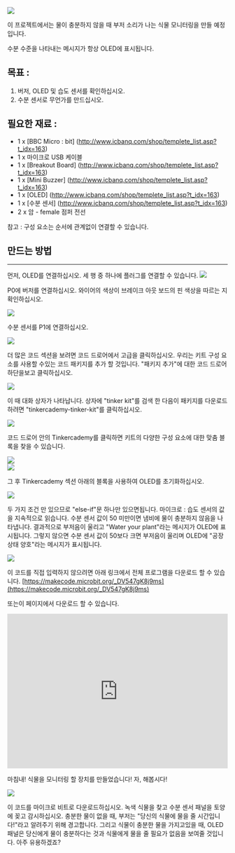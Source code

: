 ![](https://i.imgur.com/kUZLoEo.jpg)

이 프로젝트에서는 물이 충분하지 않을 때 부저 소리가 나는 식물 모니터링을 만들 예정입니다.

수분 수준을 나타내는 메시지가 항상 OLED에 표시됩니다.


목표 :
---

1. 버저, OLED 및 습도 센서를 확인하십시오.
2. 수분 센서로 무언가를 만드십시오.


필요한 재료 :
---

- 1 x [BBC Micro : bit] (http://www.icbanq.com/shop/templete_list.asp?t_idx=163)
- 1 x 마이크로 USB 케이블
- 1 x [Breakout Board] (http://www.icbanq.com/shop/templete_list.asp?t_idx=163)
- 1 x [Mini Buzzer] (http://www.icbanq.com/shop/templete_list.asp?t_idx=163)
- 1 x [OLED] (http://www.icbanq.com/shop/templete_list.asp?t_idx=163)
- 1 x [수분 센서] (http://www.icbanq.com/shop/templete_list.asp?t_idx=163)
- 2 x 암 - female 점퍼 전선

참고 : 구성 요소는 순서에 관계없이 연결할 수 있습니다.


## 만드는 방법
---

먼저, OLED를 연결하십시오.
세 행 중 하나에 플러그를 연결할 수 있습니다.
![](https://i.imgur.com/qOBV7Uf.png)  

P0에 버저를 연결하십시오. 와이어의 색상이 브레이크 아웃 보드의 핀 색상을 따르는 지 확인하십시오.

![](https://i.imgur.com/ABoiMrD.jpg)  

수분 센서를 P1에 연결하십시오.

![](https://i.imgur.com/jgTG7i6.jpg)  

더 많은 코드 섹션을 보려면 코드 드로어에서 고급을 클릭하십시오.
우리는 키트 구성 요소를 사용할 수있는 코드 패키지를 추가 할 것입니다.
"패키지 추가"에 대한 코드 드로어 하단을보고 클릭하십시오.

![](https://i.imgur.com/FOHSrAx.png)  

이 때 대화 상자가 나타납니다. 상자에 "tinker kit"를 검색 한 다음이 패키지를 다운로드하려면 "tinkercademy-tinker-kit"를 클릭하십시오.

![](https://i.imgur.com/G2nV10d.png)  

코드 드로어 안의 Tinkercademy를 ​​클릭하면 키트의 다양한 구성 요소에 대한 맞춤 블록을 찾을 수 있습니다.

![](https://i.imgur.com/57H4sCe.png)  
![](https://i.imgur.com/DaZC53n.png)  

그 후 Tinkercademy 섹션 아래의 블록을 사용하여 OLED를 초기화하십시오.

![](https://i.imgur.com/xAM8RDr.png)  

두 가지 조건 만 있으므로 "else-if"문 하나만 있으면됩니다.
마이크로 : 습도 센서의 값을 지속적으로 읽습니다.
수분 센서 값이 50 미만이면 냄비에 물이 충분하지 않음을 나타냅니다. 결과적으로 부저음이 울리고 "Water your plant"라는 메시지가 OLED에 표시됩니다. 그렇지 않으면 수분 센서 값이 50보다 크면 부저음이 울리며 OLED에 "공장 상태 양호"라는 메시지가 표시됩니다.

![](https://i.imgur.com/qy2wheV.png)  

이 코드를 직접 입력하지 않으려면 아래 링크에서 전체 프로그램을 다운로드 할 수 있습니다.
[https://makecode.microbit.org/_DV547gK8j9ms](https://makecode.microbit.org/_DV547gK8j9ms)  

또는이 페이지에서 다운로드 할 수 있습니다.

<div style="position:relative;height:0;padding-bottom:70%;overflow:hidden;"><iframe style="position:absolute;top:0;left:0;width:100%;height:100%;" src="https://makecode.microbit.org/#pub:_DV547gK8j9ms" frameborder="0" sandbox="allow-popups allow-forms allow-scripts allow-same-origin"></iframe></div>


마침내! 식물을 모니터링 할 장치를 만들었습니다! 자, 해봅시다!

![](https://i.imgur.com/nD0PGDe.png)  

이 코드를 마이크로 비트로 다운로드하십시오. 녹색 식물을 찾고 수분 센서 패널을 토양에 꽂고 감시하십시오. 충분한 물이 없을 때, 부저는 "당신의 식물에 물을 줄 시간입니다!"라고 알려주기 위해 경고합니다. 그리고 식물이 충분한 물을 가지고있을 때, OLED 패널은 당신에게 물이 충분하다는 것과 식물에게 물을 줄 필요가 없음을 보여줄 것입니다.
아주 유용하겠죠?
